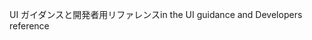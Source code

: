 <span data-ttu-id="b1b27-101">UI ガイダンスと開発者用リファレンス</span><span class="sxs-lookup"><span data-stu-id="b1b27-101">in the UI guidance and Developers reference</span></span>